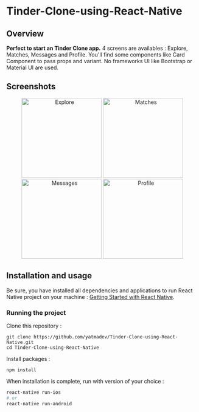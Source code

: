 # Tinder-Clone-using-React-Native

## Overview

**Perfect to start an Tinder Clone app.** 4 screens are availables : Explore, Matches, Messages and Profile. You'll find some components like Card Component to pass props and variant. No frameworks UI like Bootstrap or Material UI are used.


## Screenshots

<center>
<img
		width="210"
		alt="Explore"
		src="https://user-images.githubusercontent.com/57555870/80678166-06361c80-8ad8-11ea-80db-b8bc7b619d76.png">
<img
		width="210"
		alt="Matches"
		src="https://user-images.githubusercontent.com/57555870/80678246-32ea3400-8ad8-11ea-8556-a11422281190.png">
<img
		width="210"
		alt="Messages"
		src="https://user-images.githubusercontent.com/57555870/80678251-35e52480-8ad8-11ea-9135-821058841ee7.png">
<img
		width="210"
		alt="Profile"
		src="https://user-images.githubusercontent.com/57555870/80678267-3bdb0580-8ad8-11ea-9c67-2ee0314cecc6.png">
</center>
		
## Installation and usage

Be sure, you have installed all dependencies and applications to run React Native project on your machine : [Getting Started with React Native](https://facebook.github.io/react-native/docs/getting-started).


### Running the project

Clone this repository :

```
git clone https://github.com/yatmadev/Tinder-Clone-using-React-Native.git
cd Tinder-Clone-using-React-Native
```

Install packages :

```
npm install
```

When installation is complete, run with version of your choice :

```bash
react-native run-ios
# or
react-native run-android
```

